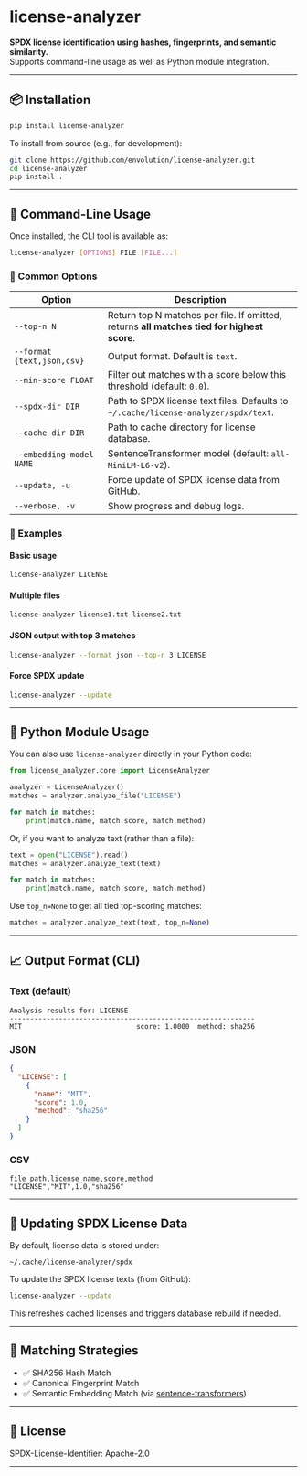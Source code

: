 # license-analyzer

**SPDX license identification using hashes, fingerprints, and semantic similarity.**  
Supports command-line usage as well as Python module integration.

---

## 📦 Installation

```bash
pip install license-analyzer
```

To install from source (e.g., for development):

```bash
git clone https://github.com/envolution/license-analyzer.git
cd license-analyzer
pip install .
```

---

## 🚀 Command-Line Usage

Once installed, the CLI tool is available as:

```bash
license-analyzer [OPTIONS] FILE [FILE...]
```

### 🔧 Common Options

| Option | Description |
|--------|-------------|
| `--top-n N` | Return top N matches per file. If omitted, returns **all matches tied for highest score**. |
| `--format {text,json,csv}` | Output format. Default is `text`. |
| `--min-score FLOAT` | Filter out matches with a score below this threshold (default: `0.0`). |
| `--spdx-dir DIR` | Path to SPDX license text files. Defaults to `~/.cache/license-analyzer/spdx/text`. |
| `--cache-dir DIR` | Path to cache directory for license database. |
| `--embedding-model NAME` | SentenceTransformer model (default: `all-MiniLM-L6-v2`). |
| `--update, -u` | Force update of SPDX license data from GitHub. |
| `--verbose, -v` | Show progress and debug logs. |

### 📄 Examples

#### Basic usage

```bash
license-analyzer LICENSE
```

#### Multiple files

```bash
license-analyzer license1.txt license2.txt
```

#### JSON output with top 3 matches

```bash
license-analyzer --format json --top-n 3 LICENSE
```

#### Force SPDX update

```bash
license-analyzer --update
```

---

## 🐍 Python Module Usage

You can also use `license-analyzer` directly in your Python code:

```python
from license_analyzer.core import LicenseAnalyzer

analyzer = LicenseAnalyzer()
matches = analyzer.analyze_file("LICENSE")

for match in matches:
    print(match.name, match.score, match.method)
```

Or, if you want to analyze text (rather than a file):

```python
text = open("LICENSE").read()
matches = analyzer.analyze_text(text)

for match in matches:
    print(match.name, match.score, match.method)
```

Use `top_n=None` to get all tied top-scoring matches:

```python
matches = analyzer.analyze_text(text, top_n=None)
```

---

## 📈 Output Format (CLI)

### Text (default)

```text
Analysis results for: LICENSE
------------------------------------------------------------
MIT                            score: 1.0000  method: sha256
```

### JSON

```json
{
  "LICENSE": [
    {
      "name": "MIT",
      "score": 1.0,
      "method": "sha256"
    }
  ]
}
```

### CSV

```csv
file_path,license_name,score,method
"LICENSE","MIT",1.0,"sha256"
```

---

## 🔄 Updating SPDX License Data

By default, license data is stored under:

```
~/.cache/license-analyzer/spdx
```

To update the SPDX license texts (from GitHub):

```bash
license-analyzer --update
```

This refreshes cached licenses and triggers database rebuild if needed.

---

## 🧠 Matching Strategies

- ✅ SHA256 Hash Match
- ✅ Canonical Fingerprint Match
- ✅ Semantic Embedding Match (via [sentence-transformers](https://www.sbert.net/))

---

## 📝 License

SPDX-License-Identifier: Apache-2.0

---
